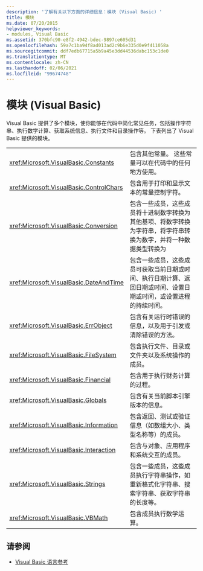 ```yaml
---
description: '了解有关以下方面的详细信息：模块 (Visual Basic) '
title: 模块
ms.date: 07/20/2015
helpviewer_keywords:
- modules, Visual Basic
ms.assetid: 370bfc90-e8f2-4942-bdec-9897ce605d31
ms.openlocfilehash: 59a7c1ba94f8ad013ad2c9b6e335d0e9f411058a
ms.sourcegitcommit: ddf7edb67715a5b9a45e3dd44536dabc153c1de0
ms.translationtype: MT
ms.contentlocale: zh-CN
ms.lasthandoff: 02/06/2021
ms.locfileid: "99674748"
---
```

# <a name="modules-visual-basic"></a>模块 (Visual Basic)

Visual Basic 提供了多个模块，使你能够在代码中简化常见任务，包括操作字符串、执行数学计算、获取系统信息、执行文件和目录操作等。 下表列出了 Visual Basic 提供的模块。  
  
|||  
|---|---|  
|<xref:Microsoft.VisualBasic.Constants>|包含其他常量。 这些常量可以在代码中的任何地方使用。|  
|<xref:Microsoft.VisualBasic.ControlChars>|包含用于打印和显示文本的常量控制字符。|  
|<xref:Microsoft.VisualBasic.Conversion>|包含一些成员，这些成员将十进制数字转换为其他基项、将数字转换为字符串，将字符串转换为数字，并将一种数据类型转换为|  
|<xref:Microsoft.VisualBasic.DateAndTime>|包含一些成员，这些成员可获取当前日期或时间、执行日期计算、返回日期或时间、设置日期或时间，或设置进程的持续时间。|  
|<xref:Microsoft.VisualBasic.ErrObject>|包含有关运行时错误的信息，以及用于引发或清除错误的方法。|  
|<xref:Microsoft.VisualBasic.FileSystem>|包含执行文件、目录或文件夹以及系统操作的成员。|  
|<xref:Microsoft.VisualBasic.Financial>|包含用于执行财务计算的过程。|  
|<xref:Microsoft.VisualBasic.Globals>|包含有关当前脚本引擎版本的信息。|  
|<xref:Microsoft.VisualBasic.Information>|包含返回、测试或验证信息（如数组大小、类型名称等）的成员。|  
|<xref:Microsoft.VisualBasic.Interaction>|包含与对象、应用程序和系统交互的成员。|  
|<xref:Microsoft.VisualBasic.Strings>|包含一些成员，这些成员执行字符串操作，如重新格式化字符串、搜索字符串、获取字符串的长度等。|  
|<xref:Microsoft.VisualBasic.VBMath>|包含成员执行数学运算。|  
  
## <a name="see-also"></a>请参阅

- [Visual Basic 语言参考](index.md)
